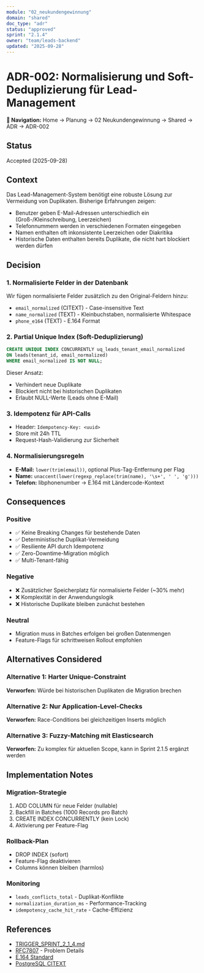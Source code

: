 ```yaml
---
module: "02_neukundengewinnung"
domain: "shared"
doc_type: "adr"
status: "approved"
sprint: "2.1.4"
owner: "team/leads-backend"
updated: "2025-09-28"
---
```


# ADR-002: Normalisierung und Soft-Deduplizierung für Lead-Management

**📍 Navigation:** Home → Planung → 02 Neukundengewinnung → Shared → ADR → ADR-002

## Status
Accepted (2025-09-28)

## Context
Das Lead-Management-System benötigt eine robuste Lösung zur Vermeidung von Duplikaten. Bisherige Erfahrungen zeigen:
- Benutzer geben E-Mail-Adressen unterschiedlich ein (Groß-/Kleinschreibung, Leerzeichen)
- Telefonnummern werden in verschiedenen Formaten eingegeben
- Namen enthalten oft inkonsistente Leerzeichen oder Diakritika
- Historische Daten enthalten bereits Duplikate, die nicht hart blockiert werden dürfen

## Decision

### 1. Normalisierte Felder in der Datenbank
Wir fügen normalisierte Felder zusätzlich zu den Original-Feldern hinzu:
- `email_normalized` (CITEXT) - Case-insensitive Text
- `name_normalized` (TEXT) - Kleinbuchstaben, normalisierte Whitespace
- `phone_e164` (TEXT) - E.164 Format

### 2. Partial Unique Index (Soft-Deduplizierung)
```sql
CREATE UNIQUE INDEX CONCURRENTLY uq_leads_tenant_email_normalized
ON leads(tenant_id, email_normalized)
WHERE email_normalized IS NOT NULL;
```

Dieser Ansatz:
- Verhindert neue Duplikate
- Blockiert nicht bei historischen Duplikaten
- Erlaubt NULL-Werte (Leads ohne E-Mail)

### 3. Idempotenz für API-Calls
- Header: `Idempotency-Key: <uuid>`
- Store mit 24h TTL
- Request-Hash-Validierung zur Sicherheit

### 4. Normalisierungsregeln
- **E-Mail:** `lower(trim(email))`, optional Plus-Tag-Entfernung per Flag
- **Name:** `unaccent(lower(regexp_replace(trim(name), '\s+', ' ', 'g')))`
- **Telefon:** libphonenumber → E.164 mit Ländercode-Kontext

## Consequences

### Positive
- ✅ Keine Breaking Changes für bestehende Daten
- ✅ Deterministische Duplikat-Vermeidung
- ✅ Resiliente API durch Idempotenz
- ✅ Zero-Downtime-Migration möglich
- ✅ Multi-Tenant-fähig

### Negative
- ❌ Zusätzlicher Speicherplatz für normalisierte Felder (~30% mehr)
- ❌ Komplexität in der Anwendungslogik
- ❌ Historische Duplikate bleiben zunächst bestehen

### Neutral
- Migration muss in Batches erfolgen bei großen Datenmengen
- Feature-Flags für schrittweisen Rollout empfohlen

## Alternatives Considered

### Alternative 1: Harter Unique-Constraint
**Verworfen:** Würde bei historischen Duplikaten die Migration brechen

### Alternative 2: Nur Application-Level-Checks
**Verworfen:** Race-Conditions bei gleichzeitigen Inserts möglich

### Alternative 3: Fuzzy-Matching mit Elasticsearch
**Verworfen:** Zu komplex für aktuellen Scope, kann in Sprint 2.1.5 ergänzt werden

## Implementation Notes

### Migration-Strategie
1. ADD COLUMN für neue Felder (nullable)
2. Backfill in Batches (1000 Records pro Batch)
3. CREATE INDEX CONCURRENTLY (kein Lock)
4. Aktivierung per Feature-Flag

### Rollback-Plan
- DROP INDEX (sofort)
- Feature-Flag deaktivieren
- Columns können bleiben (harmlos)

### Monitoring
- `leads_conflicts_total` - Duplikat-Konflikte
- `normalization_duration_ms` - Performance-Tracking
- `idempotency_cache_hit_rate` - Cache-Effizienz

## References
- [TRIGGER_SPRINT_2_1_4.md](../../../../TRIGGER_SPRINT_2_1_4.md)
- [RFC7807](https://datatracker.ietf.org/doc/html/rfc7807) - Problem Details
- [E.164 Standard](https://www.itu.int/rec/T-REC-E.164)
- [PostgreSQL CITEXT](https://www.postgresql.org/docs/current/citext.html)